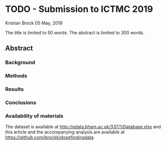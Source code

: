 TODO - Submission to ICTMC 2019
================
Kristian Brock
05 May, 2019

The title is limited to 50 words. The abstract is limited to 300 words.

## Abstract

### Background

### Methods

### Results

### Conclusions

### Availability of materials

The dataset is available at
<http://edata.bham.ac.uk/337/1/Database.xlsx> and this article and the
accompanying analysis are available at
<https://github.com/brockk/dosefindingdata>
